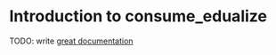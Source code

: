# Introduction to consume_edualize

TODO: write [great documentation](http://jacobian.org/writing/what-to-write/)
